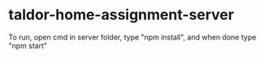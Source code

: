 # taldor-home-assignment-server

To run, open cmd in server folder, type "npm install", and when done type "npm start"
